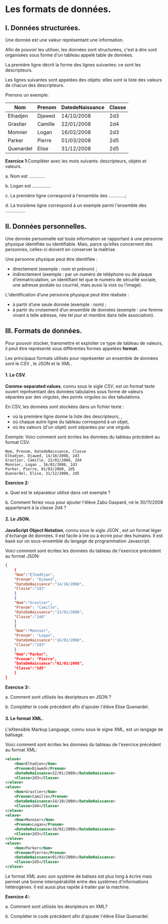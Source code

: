 # Les formats de données. 

## I. Données structurées. 

Une donnée est une valeur représentant une information. 

Afin de pouvoir les utiliser, les données sont structurées, c'est à dire sont organisées sous forme d'un tableau appelé table de données. 

La première ligne décrit la forme des lignes suivantes: ce sont les descripteurs. 

Les lignes suivantes sont  appelées des objets: elles sont la liste des valeurs de chacun des descripteurs. 

Prenons un exemple:

| Nom       | Prenom  | DatedeNaissance | Classe |
| --------- | ------- | --------------- | ------ |
| Elhadjen  | Djawed  | 14/10/2008      | 2d3    |
| Grastier  | Camille | 22/01/2008      | 2d4    |
| Monnier   | Logan   | 16/02/2008      | 2d3    |
| Parker    | Pierre  | 01/03/2008      | 2d5    |
| Quenardel | Elise   | 31/12/2008      | 2d5    |

**Exercice 1**:Compléter avec les mots suivants: descripteurs, objets et valeurs. 

a. Nom est .............

b. Logan est ...............

c. La première ligne correspond à l'ensemble des .............;

d. La troisième ligne correspond à un exemple parmi l'ensemble des ................

## II. Données personnelles. 

Une donnée personnelle est toute information se rapportant à une personne physique identifiée ou identifiable. Mais, parce qu’elles concernent des personnes, celles-ci doivent en conserver la maîtrise.

Une personne physique peut être identifiée :

- directement (exemple : nom et prénom) ;
- indirectement (exemple : par un numéro de téléphone ou de plaque d’immatriculation, un identifiant tel que le numéro de sécurité sociale, une adresse postale ou courriel, mais aussi la voix ou l’image).

L’identification d’une personne physique peut être réalisée :

- à partir d’une seule donnée (exemple : nom) ;
- à partir du croisement d’un ensemble de données (exemple : une femme vivant à telle adresse, née tel jour et membre dans telle association).



## III. Formats de données. 

Pour pouvoir stocker, transmettre et exploiter ce type de tableau de valeurs, il peut être représenté sous différentes formes appelées **format**.

Les principaux formats utilisés pour représenter un ensemble de données sont le CSV , le JSON et le XML.

#### 1. Le CSV. 

**Comma-separated values**, connu sous le sigle *CSV*, est un format texte ouvert représentant des données tabulaires sous forme de valeurs séparées par des virgules, des points virgules ou des tabulations. 

En CSV, les données sont stockées dans un fichier texte :

- où la première ligne donne la liste des descripteurs, ,
- où chaque autre ligne du tableau correspond à un objet,
- où les valeurs (d'un objet) sont séparées par une virgule.

Exemple: Voici comment sont écrites les données du tableau précédent au format CSV. 

```csv
Nom, Prenom, DatedeNaissance, Classe
Elhadjen, Djawed, 14/10/2008, 2d3
Grastier, Camille, 22/01/2008, 2d4
Monnier, Logan , 16/02/2008, 2d3
Parker, Pierre, 01/03/2008, 2d5
Quenardel, Elise, 31/12/2008, 2d5
```

**Exercice 2:** 

a. Quel est le séparateur utilisé dans cet exemple ? 

b. Comment feriez vous pour ajouter l'élève Zabu Gaspard, né le 30/11/2008 appartenant à la classe 2d4 ? 

#### 2. Le JSON. 

**JavaScript Object Notation**, connu sous le sigle JSON , est un format léger d'échange de données. Il est facile à lire ou à écrire pour des humains. Il est basé sur un sous-ensemble du langage de programmation Javascript. 

Voici comment sont écrites les données du tableau de l'exercice précédent au format JSON:

```json
{
    {
    "Nom":"Elhadhjen",
    "Prenom": "Djawed",
    "DateDeNaissance":"14/10/2008",
    "Classe":"2d3"
	}
	{
    "Nom":"Grastier",
    "Prenom": "Camille",
    "DateDeNaissance":"22/01/2008",
    "Classe":"2d4"
	}
	{
    "Nom":"Monnier",
    "Prenom": "Logan",
    "DateDeNaissance":"16/02/2008",
    "Classe":"2d3"
	}
    "Nom":"Parker",
    "Prenom": "Pierre",
    "DateDeNaissance":"01/03/2008",
    "Classe":"2d5"
	}
}
```

**Exercice 3:**: 

a. Comment sont utliisés les desripteurs en JSON ? 

b. Compléter le code précédent afin d'ajouter l'élève Elise Quenardel. 

#### 3. Le format XML.

L'eXtensible Markup Language, connu sous le signe XML, est un langage de balisage. 

Voici comment sont écrites les données du tableau de l'exercice précédent au format XML:

```xml
<eleve>
	<Nom>Elhadjen</Nom>
    <Prenom>Djawed</Prenom>
    <DateDeNaissance>22/01/2008</DateDeNaissance>
    <Classe>2d3</Classe>
</eleve>
<eleve>
	<Nom>Grastier</Nom>
    <Prenom>Camille</Prenom>
    <DateDeNaissance>14/10/2008</DateDeNaissance>
    <Classe>2d4</Classe>
</eleve>
<eleve>
	<Nom>Monnier</Nom>
    <Prenom>Logan</Prenom>
    <DateDeNaissance>16/02/2008</DateDeNaissance>
    <Classe>2d3</Classe>
</eleve>
<eleve>
	<Nom>Parker</Nom>
    <Prenom>Pierre</Prenom>
    <DateDeNaissance>01/03/2008</DateDeNaissance>
    <Classe>2d5</Classe>
</eleve>
```

Le format XML avec son système de balises est plus long à écrire mais permet une bonne interopérabilité entre des systèmes d'informations hétérogènes. Il est aussi plus rapide à traiter par la machine.

**Exercice 4:**: 

a. Comment sont utliisés les desripteurs en XML? 

b. Compléter le code précédent afin d'ajouter l'élève Elise Quenardel. 